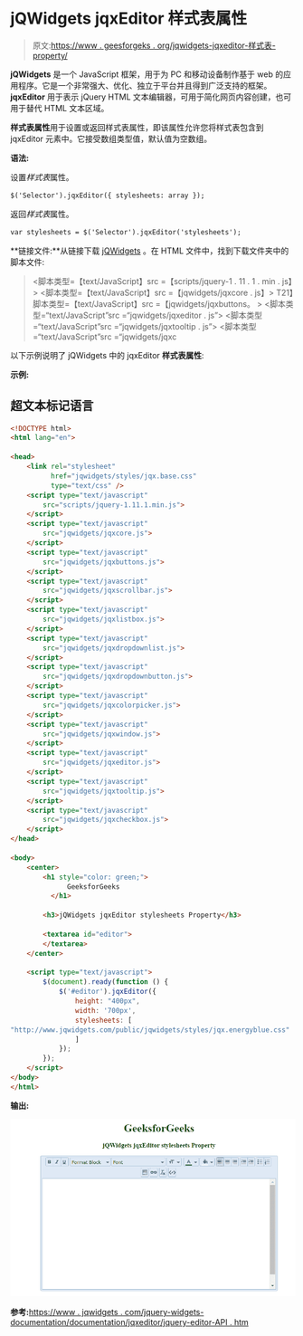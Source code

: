 # jQWidgets jqxEditor 样式表属性

> 原文:[https://www . geesforgeks . org/jqwidgets-jqxeditor-样式表-property/](https://www.geeksforgeeks.org/jqwidgets-jqxeditor-stylesheets-property/)

**jQWidgets** 是一个 JavaScript 框架，用于为 PC 和移动设备制作基于 web 的应用程序。它是一个非常强大、优化、独立于平台并且得到广泛支持的框架。 **jqxEditor** 用于表示 jQuery HTML 文本编辑器，可用于简化网页内容创建，也可用于替代 HTML 文本区域。

**样式表属性**用于设置或返回样式表属性，即该属性允许您将样式表包含到 jqxEditor 元素中。它接受数组类型值，默认值为空数组。

**语法:**

设置*样式表*属性。

```html
$('Selector').jqxEditor({ stylesheets: array });  
```

返回*样式表*属性。

```html
var stylesheets = $('Selector').jqxEditor('stylesheets');
```

**链接文件:**从链接下载 [jQWidgets](https://www.jqwidgets.com/download/) 。在 HTML 文件中，找到下载文件夹中的脚本文件:

> <link rel="”stylesheet”" href="”jqwidgets/styles/jqx.base.css”" type="”text/css”">
> <脚本类型=【text/JavaScript】src =【scripts/jquery-1 . 11 . 1 . min . js】></脚本>
> <脚本类型=【text/JavaScript】src =【jqwidgets/jqxcore . js】></脚本>
> T21】脚本类型=【text/JavaScript】src =【jqwidgets/jqxbuttons。 >
> <脚本类型=“text/JavaScript”src =“jqwidgets/jqxeditor . js”></脚本>
> <脚本类型=“text/JavaScript”src =“jqwidgets/jqxtooltip . js”></脚本>
> <脚本类型=“text/JavaScript”src =“jqwidgets/jqxc

以下示例说明了 jQWidgets 中的 jqxEditor **样式表属性**:

**示例:**

## 超文本标记语言

```html
<!DOCTYPE html>
<html lang="en">

<head>
    <link rel="stylesheet"
          href="jqwidgets/styles/jqx.base.css" 
          type="text/css" />
    <script type="text/javascript" 
        src="scripts/jquery-1.11.1.min.js">
    </script>
    <script type="text/javascript" 
        src="jqwidgets/jqxcore.js">
    </script>
    <script type="text/javascript" 
        src="jqwidgets/jqxbuttons.js">
    </script>
    <script type="text/javascript" 
        src="jqwidgets/jqxscrollbar.js">
    </script>
    <script type="text/javascript" 
        src="jqwidgets/jqxlistbox.js">
    </script>
    <script type="text/javascript" 
        src="jqwidgets/jqxdropdownlist.js">
    </script>
    <script type="text/javascript" 
        src="jqwidgets/jqxdropdownbutton.js">
    </script>
    <script type="text/javascript" 
        src="jqwidgets/jqxcolorpicker.js">
    </script>
    <script type="text/javascript" 
        src="jqwidgets/jqxwindow.js">
    </script>
    <script type="text/javascript" 
        src="jqwidgets/jqxeditor.js">
    </script>
    <script type="text/javascript" 
        src="jqwidgets/jqxtooltip.js">
    </script>
    <script type="text/javascript" 
        src="jqwidgets/jqxcheckbox.js">
    </script>
</head>

<body>
    <center>
        <h1 style="color: green;">
              GeeksforGeeks
          </h1>

        <h3>jQWidgets jqxEditor stylesheets Property</h3>

        <textarea id="editor">
        </textarea>
    </center>

    <script type="text/javascript">
        $(document).ready(function () {
            $('#editor').jqxEditor({
                height: "400px",
                width: '700px',
                stylesheets: [
"http://www.jqwidgets.com/public/jqwidgets/styles/jqx.energyblue.css"
                ]
            });
        });
    </script>
</body>
</html>
```

**输出:**

![](img/e353ed54612d5a1b12392b61ba7103d6.png)

**参考:**[https://www . jqwidgets . com/jquery-widgets-documentation/documentation/jqxeditor/jquery-editor-API . htm](https://www.jqwidgets.com/jquery-widgets-documentation/documentation/jqxeditor/jquery-editor-api.htm)